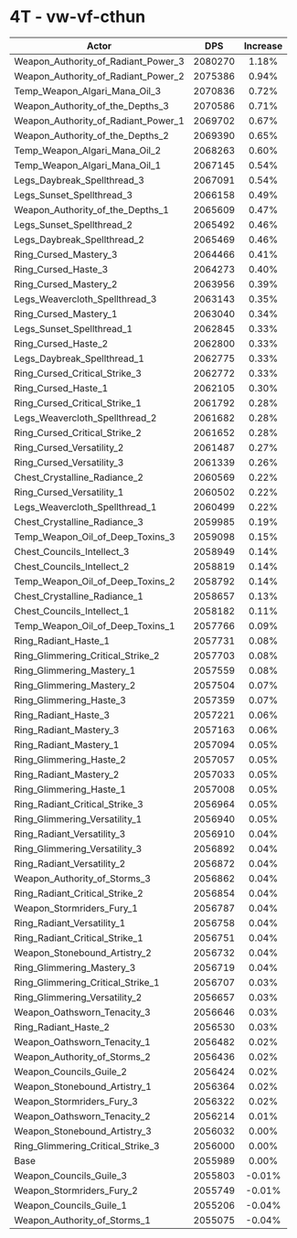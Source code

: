 # 4T - vw-vf-cthun
| Actor | DPS | Increase |
|---|:---:|:---:|
|Weapon_Authority_of_Radiant_Power_3|2080270|1.18%|
|Weapon_Authority_of_Radiant_Power_2|2075386|0.94%|
|Temp_Weapon_Algari_Mana_Oil_3|2070836|0.72%|
|Weapon_Authority_of_the_Depths_3|2070586|0.71%|
|Weapon_Authority_of_Radiant_Power_1|2069702|0.67%|
|Weapon_Authority_of_the_Depths_2|2069390|0.65%|
|Temp_Weapon_Algari_Mana_Oil_2|2068263|0.60%|
|Temp_Weapon_Algari_Mana_Oil_1|2067145|0.54%|
|Legs_Daybreak_Spellthread_3|2067091|0.54%|
|Legs_Sunset_Spellthread_3|2066158|0.49%|
|Weapon_Authority_of_the_Depths_1|2065609|0.47%|
|Legs_Sunset_Spellthread_2|2065492|0.46%|
|Legs_Daybreak_Spellthread_2|2065469|0.46%|
|Ring_Cursed_Mastery_3|2064466|0.41%|
|Ring_Cursed_Haste_3|2064273|0.40%|
|Ring_Cursed_Mastery_2|2063956|0.39%|
|Legs_Weavercloth_Spellthread_3|2063143|0.35%|
|Ring_Cursed_Mastery_1|2063040|0.34%|
|Legs_Sunset_Spellthread_1|2062845|0.33%|
|Ring_Cursed_Haste_2|2062800|0.33%|
|Legs_Daybreak_Spellthread_1|2062775|0.33%|
|Ring_Cursed_Critical_Strike_3|2062772|0.33%|
|Ring_Cursed_Haste_1|2062105|0.30%|
|Ring_Cursed_Critical_Strike_1|2061792|0.28%|
|Legs_Weavercloth_Spellthread_2|2061682|0.28%|
|Ring_Cursed_Critical_Strike_2|2061652|0.28%|
|Ring_Cursed_Versatility_2|2061487|0.27%|
|Ring_Cursed_Versatility_3|2061339|0.26%|
|Chest_Crystalline_Radiance_2|2060569|0.22%|
|Ring_Cursed_Versatility_1|2060502|0.22%|
|Legs_Weavercloth_Spellthread_1|2060499|0.22%|
|Chest_Crystalline_Radiance_3|2059985|0.19%|
|Temp_Weapon_Oil_of_Deep_Toxins_3|2059098|0.15%|
|Chest_Councils_Intellect_3|2058949|0.14%|
|Chest_Councils_Intellect_2|2058819|0.14%|
|Temp_Weapon_Oil_of_Deep_Toxins_2|2058792|0.14%|
|Chest_Crystalline_Radiance_1|2058657|0.13%|
|Chest_Councils_Intellect_1|2058182|0.11%|
|Temp_Weapon_Oil_of_Deep_Toxins_1|2057766|0.09%|
|Ring_Radiant_Haste_1|2057731|0.08%|
|Ring_Glimmering_Critical_Strike_2|2057703|0.08%|
|Ring_Glimmering_Mastery_1|2057559|0.08%|
|Ring_Glimmering_Mastery_2|2057504|0.07%|
|Ring_Glimmering_Haste_3|2057359|0.07%|
|Ring_Radiant_Haste_3|2057221|0.06%|
|Ring_Radiant_Mastery_3|2057163|0.06%|
|Ring_Radiant_Mastery_1|2057094|0.05%|
|Ring_Glimmering_Haste_2|2057057|0.05%|
|Ring_Radiant_Mastery_2|2057033|0.05%|
|Ring_Glimmering_Haste_1|2057008|0.05%|
|Ring_Radiant_Critical_Strike_3|2056964|0.05%|
|Ring_Glimmering_Versatility_1|2056940|0.05%|
|Ring_Radiant_Versatility_3|2056910|0.04%|
|Ring_Glimmering_Versatility_3|2056892|0.04%|
|Ring_Radiant_Versatility_2|2056872|0.04%|
|Weapon_Authority_of_Storms_3|2056862|0.04%|
|Ring_Radiant_Critical_Strike_2|2056854|0.04%|
|Weapon_Stormriders_Fury_1|2056787|0.04%|
|Ring_Radiant_Versatility_1|2056758|0.04%|
|Ring_Radiant_Critical_Strike_1|2056751|0.04%|
|Weapon_Stonebound_Artistry_2|2056732|0.04%|
|Ring_Glimmering_Mastery_3|2056719|0.04%|
|Ring_Glimmering_Critical_Strike_1|2056707|0.03%|
|Ring_Glimmering_Versatility_2|2056657|0.03%|
|Weapon_Oathsworn_Tenacity_3|2056646|0.03%|
|Ring_Radiant_Haste_2|2056530|0.03%|
|Weapon_Oathsworn_Tenacity_1|2056482|0.02%|
|Weapon_Authority_of_Storms_2|2056436|0.02%|
|Weapon_Councils_Guile_2|2056424|0.02%|
|Weapon_Stonebound_Artistry_1|2056364|0.02%|
|Weapon_Stormriders_Fury_3|2056322|0.02%|
|Weapon_Oathsworn_Tenacity_2|2056214|0.01%|
|Weapon_Stonebound_Artistry_3|2056032|0.00%|
|Ring_Glimmering_Critical_Strike_3|2056000|0.00%|
|Base|2055989|0.00%|
|Weapon_Councils_Guile_3|2055803|-0.01%|
|Weapon_Stormriders_Fury_2|2055749|-0.01%|
|Weapon_Councils_Guile_1|2055206|-0.04%|
|Weapon_Authority_of_Storms_1|2055075|-0.04%|
